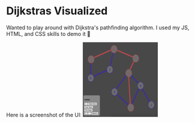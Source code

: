 # Dijkstras Visualized 
Wanted to play around with Dijkstra's pathfinding algorithm. I used my JS, HTML, and CSS skills to demo it 🚀

Here is a screenshot of the UI:
<img src="demo.png" width=200 height=200></img>
